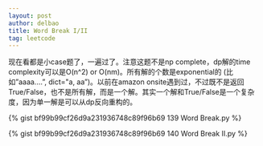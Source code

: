```yaml
---
layout: post
author: delbao
title: Word Break I/II
tag: leetcode
---
```


现在看都是小case题了，一遍过了。注意这题不是np complete，dp解的time complexity可以是O(n^2) or O(nm)。所有解的个数是exponential的 (比如”aaaa....”, dict="a, aa”)。以前在amazon onsite遇到过，不过既不是返回True/False，也不是所有解，而是一个解。其实一个解和True/False是一个复杂度，因为单一解是可以从dp反向重构的。

{% gist bf99b99cf26d9a231936748c89f96b69 139 Word Break.py %}

{% gist bf99b99cf26d9a231936748c89f96b69 140 Word Break II.py %}
